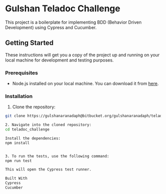 # Gulshan Teladoc Challenge

This project is a boilerplate for implementing BDD (Behavior Driven Development) using Cypress and Cucumber.

## Getting Started

These instructions will get you a copy of the project up and running on your local machine for development and testing purposes.

### Prerequisites

- Node.js installed on your local machine. You can download it from [here](https://nodejs.org/).

### Installation

1. Clone the repository:

```bash
git clone https://gulshanaranadaph@bitbucket.org/gulshanaranadaph/teladoc_challenge.git.

2. Navigate into the cloned repository:
cd teladoc_challenge

Install the dependencies:
npm install


3. To run the tests, use the following command:
npm run test

This will open the Cypress test runner.

Built With
Cypress
Cucumber